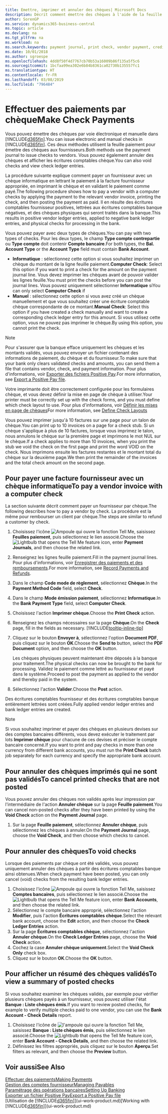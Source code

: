```yaml
---
title: Emettre, imprimer et annuler des chèques| Microsoft Docs
description: Décrit comment émettre des chèques à l'aide de la feuille paiement, imprimer des chèques, et annuler ou afficher les écritures comptables chèque dans Business Central.
author: SorenGP
ms.service: dynamics365-business-central
ms.topic: article
ms.devlang: na
ms.tgt_pltfrm: na
ms.workload: na
ms.search.keywords: payment journal, print check, vendor payment, creditor, debt, balance due, AP
ms.date: 10/01/2018
ms.author: sgroespe
ms.openlocfilehash: 4dd8f50f4d7767cb70b53a16009b86f135a5f5c6
ms.sourcegitcommit: 1bcfaa99ea302e6b84b8361ca02730b135557fc1
ms.translationtype: HT
ms.contentlocale: fr-FR
ms.lasthandoff: 03/08/2019
ms.locfileid: "796484"
---
```

# <a name="make-check-payments"></a><span data-ttu-id="c0d2c-103">Effectuer des paiements par chèque</span><span class="sxs-lookup"><span data-stu-id="c0d2c-103">Make Check Payments</span></span>
<span data-ttu-id="c0d2c-104">Vous pouvez émettre des chèques par voie électronique et manuelle dans [!INCLUDE[d365fin](includes/d365fin_md.md)].</span><span class="sxs-lookup"><span data-stu-id="c0d2c-104">You can issue electronic and manual checks in [!INCLUDE[d365fin](includes/d365fin_md.md)].</span></span> <span data-ttu-id="c0d2c-105">Ces deux méthodes utilisent la feuille paiement pour émettre des chèques aux fournisseurs.</span><span class="sxs-lookup"><span data-stu-id="c0d2c-105">Both methods use the payment journal to issue checks to vendors.</span></span> <span data-ttu-id="c0d2c-106">Vous pouvez également annuler des chèques et afficher les écritures comptables chèque.</span><span class="sxs-lookup"><span data-stu-id="c0d2c-106">You can also void checks and view check ledger entries.</span></span>

<span data-ttu-id="c0d2c-107">La procédure suivante explique comment payer un fournisseur avec un chèque informatique en lettrant le paiement à la facture fournisseur appropriée, en imprimant le chèque et en validant le paiement comme payé.</span><span class="sxs-lookup"><span data-stu-id="c0d2c-107">The following procedure shows how to pay a vendor with a computer checks by applying the payment to the relevant vendor invoice, printing the check, and then posting the payment as paid.</span></span> <span data-ttu-id="c0d2c-108">Il en résulte des écritures comptables fournisseur positives, lettrées aux écritures comptables banque négatives, et des chèques physiques qui seront traités dans la banque.</span><span class="sxs-lookup"><span data-stu-id="c0d2c-108">This results in positive vendor ledger entries, applied to negative bank ledger entries, and physical checks for processing in the bank.</span></span>

<span data-ttu-id="c0d2c-109">Vous pouvez payer avec deux types de chèques.</span><span class="sxs-lookup"><span data-stu-id="c0d2c-109">You can pay with two types of checks.</span></span> <span data-ttu-id="c0d2c-110">Pour les deux types, le champ **Type compte contrepartie** ou **Type compte** doit contenir **Compte bancaire**.</span><span class="sxs-lookup"><span data-stu-id="c0d2c-110">For both types, the **Bal. Account Type** or the **Account Type** field must contain **Bank Account**.</span></span>

- <span data-ttu-id="c0d2c-111">**Informatique** : sélectionnez cette option si vous souhaitez imprimer un chèque du montant de la ligne feuille paiement.</span><span class="sxs-lookup"><span data-stu-id="c0d2c-111">**Computer Check**: Select this option if you want to print a check for the amount on the payment journal line.</span></span> <span data-ttu-id="c0d2c-112">Vous devez imprimer les chèques avant de pouvoir valider les lignes feuille.</span><span class="sxs-lookup"><span data-stu-id="c0d2c-112">You must print the checks before you can post the journal lines.</span></span> <span data-ttu-id="c0d2c-113">Vous pouvez uniquement sélectionner **Informatique** si</span><span class="sxs-lookup"><span data-stu-id="c0d2c-113">You can only select **Computer Check** if</span></span>
- <span data-ttu-id="c0d2c-114">**Manuel** : sélectionnez cette option si vous avez créé un chèque manuellement et que vous souhaitez créer une écriture comptable chèque correspondante de ce montant.</span><span class="sxs-lookup"><span data-stu-id="c0d2c-114">**Manual Check**: Select this option if you have created a check manually and want to create a corresponding check ledger entry for this amount.</span></span> <span data-ttu-id="c0d2c-115">Si vous utilisez cette option, vous ne pouvez pas imprimer le chèque.</span><span class="sxs-lookup"><span data-stu-id="c0d2c-115">By using this option, you cannot print the check.</span></span>

> [!NOTE]  
> <span data-ttu-id="c0d2c-116">Pour s'assurer que la banque efface uniquement les chèques et les montants validés, vous pouvez envoyer un fichier contenant des informations de paiement, du chèque et du fournisseur.</span><span class="sxs-lookup"><span data-stu-id="c0d2c-116">To make sure that your bank only clears validated checks and amounts, you can send them a file that contains vendor, check, and payment information.</span></span> <span data-ttu-id="c0d2c-117">Pour plus d'informations, voir [Exporter des fichiers Positive Pay](finance-how-positive-pay.md).</span><span class="sxs-lookup"><span data-stu-id="c0d2c-117">For more information, see [Export a Positive Pay file](finance-how-positive-pay.md).</span></span>

<span data-ttu-id="c0d2c-118">Votre imprimante doit être correctement configurée pour les formulaires chèque, et vous devez définir la mise en page de chèque à utiliser.</span><span class="sxs-lookup"><span data-stu-id="c0d2c-118">Your printer must be correctly set up with the check forms, and you must define which check layout to use.</span></span> <span data-ttu-id="c0d2c-119">Pour plus d'informations, voir [Définir les mises en page de chèques](finance-how-define-check-layouts.md)</span><span class="sxs-lookup"><span data-stu-id="c0d2c-119">For more information, see [Define Check Layouts](finance-how-define-check-layouts.md)</span></span>

<span data-ttu-id="c0d2c-120">Vous pouvez imprimer jusqu'à 10 factures sur une page pour un talon de chèque.</span><span class="sxs-lookup"><span data-stu-id="c0d2c-120">You can print up to 10 invoices on a page for a check stub.</span></span> <span data-ttu-id="c0d2c-121">Si un chèque s'applique à plus de 10 factures, lorsque vous imprimez le talon, nous annulons le chèque sur la première page et imprimons le mot NUL sur le chèque.</span><span class="sxs-lookup"><span data-stu-id="c0d2c-121">If a check applies to more than 10 invoices, when you print the stub we void the check on the first page and print the word VOID on the check.</span></span> <span data-ttu-id="c0d2c-122">Nous imprimons ensuite les factures restantes et le montant total du chèque sur la deuxième page.</span><span class="sxs-lookup"><span data-stu-id="c0d2c-122">We then print the remainder of the invoices and the total check amount on the second page.</span></span> 

## <a name="to-pay-a-vendor-invoice-with-a-computer-check"></a><span data-ttu-id="c0d2c-123">Pour payer une facture fournisseur avec un chèque informatique</span><span class="sxs-lookup"><span data-stu-id="c0d2c-123">To pay a vendor invoice with a computer check</span></span>
<span data-ttu-id="c0d2c-124">La section suivante décrit comment payer un fournisseur par chèque.</span><span class="sxs-lookup"><span data-stu-id="c0d2c-124">The following describes how to pay a vendor by check.</span></span> <span data-ttu-id="c0d2c-125">La procédure est la même pour rembourser un client par chèque.</span><span class="sxs-lookup"><span data-stu-id="c0d2c-125">The steps are similar to refund a customer by check.</span></span>

1. <span data-ttu-id="c0d2c-126">Choisissez l'icône ![Ampoule qui ouvre la fonction Tell Me](media/ui-search/search_small.png "Dites-moi ce que vous voulez faire"), saisissez **Feuilles paiement**, puis sélectionnez le lien associé.</span><span class="sxs-lookup"><span data-stu-id="c0d2c-126">Choose the ![Lightbulb that opens the Tell Me feature](media/ui-search/search_small.png "Tell me what you want to do") icon, enter **Payment Journals**, and then choose the related link.</span></span>
2. <span data-ttu-id="c0d2c-127">Renseignez les lignes feuille paiement.</span><span class="sxs-lookup"><span data-stu-id="c0d2c-127">Fill in the payment journal lines.</span></span> <span data-ttu-id="c0d2c-128">Pour plus d'informations, voir [Enregistrer des paiements et des remboursements](payables-how-post-payments-refunds.md).</span><span class="sxs-lookup"><span data-stu-id="c0d2c-128">For more information, see [Record Payments and Refunds](payables-how-post-payments-refunds.md).</span></span>
3. <span data-ttu-id="c0d2c-129">Dans le champ **Code mode de règlement**, sélectionnez **Chèque**.</span><span class="sxs-lookup"><span data-stu-id="c0d2c-129">In the **Payment Method Code** field, select **Check**.</span></span>
4. <span data-ttu-id="c0d2c-130">Dans le champ **Mode émission paiement**, sélectionnez **Informatique**.</span><span class="sxs-lookup"><span data-stu-id="c0d2c-130">In the **Bank Payment Type** field, select **Computer Check**.</span></span>
5. <span data-ttu-id="c0d2c-131">Choisissez l'action **Imprimer chèque**.</span><span class="sxs-lookup"><span data-stu-id="c0d2c-131">Choose the **Print Check** action.</span></span>
6. <span data-ttu-id="c0d2c-132">Renseignez les champs nécessaires sur la page **Chèque**.</span><span class="sxs-lookup"><span data-stu-id="c0d2c-132">On the **Check** page, fill in the fields as necessary.</span></span> [!INCLUDE[tooltip-inline-tip](includes/tooltip-inline-tip_md.md)]
7. <span data-ttu-id="c0d2c-133">Cliquez sur le bouton **Envoyer à**, sélectionnez l'option **Document PDF**, puis cliquez sur le bouton **OK**.</span><span class="sxs-lookup"><span data-stu-id="c0d2c-133">Choose the **Send to** button, select the **PDF Document** option, and then choose the **OK** button.</span></span>

    <span data-ttu-id="c0d2c-134">Les chèques physiques peuvent maintenant être déposés à la banque pour traitement.</span><span class="sxs-lookup"><span data-stu-id="c0d2c-134">The physical checks can now be brought to the bank for processing.</span></span> <span data-ttu-id="c0d2c-135">Validez le paiement comme lettré au fournisseur et payé dans le système.</span><span class="sxs-lookup"><span data-stu-id="c0d2c-135">Proceed to post the payment as applied to the vendor and thereby paid in the system.</span></span>
8. <span data-ttu-id="c0d2c-136">Sélectionnez l'action **Valider**.</span><span class="sxs-lookup"><span data-stu-id="c0d2c-136">Choose the **Post** action.</span></span>

<span data-ttu-id="c0d2c-137">Des écritures comptables fournisseur et des écritures comptables banque entièrement lettrées sont créées.</span><span class="sxs-lookup"><span data-stu-id="c0d2c-137">Fully applied vendor ledger entries and bank ledger entries are created.</span></span>

> [!NOTE]  
> <span data-ttu-id="c0d2c-138">Si vous souhaitez imprimer et payer des chèques en plusieurs devises sur des comptes bancaires différents, vous devez exécuter le traitement par lots **Imprimer chèque** pour chacune de ces devises et préciser le compte bancaire concerné.</span><span class="sxs-lookup"><span data-stu-id="c0d2c-138">If you want to print and pay checks in more than one currency from different bank accounts, you must run the **Print Check** batch job separately for each currency and specify the appropriate bank account.</span></span>

## <a name="to-cancel-printed-checks-that-are-not-posted"></a><span data-ttu-id="c0d2c-139">Pour annuler des chèques imprimés qui ne sont pas validés</span><span class="sxs-lookup"><span data-stu-id="c0d2c-139">To cancel printed checks that are not posted</span></span>
<span data-ttu-id="c0d2c-140">Vous pouvez annuler des chèques non validés après leur impression par l'intermédiaire de l'action **Annuler chèque** sur la page **Feuille paiement**.</span><span class="sxs-lookup"><span data-stu-id="c0d2c-140">You can cancel non-posted checks after they have been printed by using the **Void Check** action on the **Payment Journal** page.</span></span>

1. <span data-ttu-id="c0d2c-141">Sur la page **Feuille paiement**, sélectionnez **Annuler chèque**, puis sélectionnez les chèques à annuler.</span><span class="sxs-lookup"><span data-stu-id="c0d2c-141">On the **Payment Journal** page, choose the **Void Check**, and then choose which checks to cancel.</span></span>

## <a name="to-void-checks"></a><span data-ttu-id="c0d2c-142">Pour annuler des chèques</span><span class="sxs-lookup"><span data-stu-id="c0d2c-142">To void checks</span></span>
<span data-ttu-id="c0d2c-143">Lorsque des paiements par chèque ont été validés, vous pouvez uniquement annuler des chèques à partir des écritures comptables banque ainsi obtenues.</span><span class="sxs-lookup"><span data-stu-id="c0d2c-143">When check payment have been posted, you can only cancel (void) checks from the resulting bank ledger entries.</span></span>

1. <span data-ttu-id="c0d2c-144">Choisissez l'icône ![Ampoule qui ouvre la fonction Tell Me](media/ui-search/search_small.png "Dites-moi ce que vous voulez faire"), saisissez **Comptes bancaires**, puis sélectionnez le lien associé.</span><span class="sxs-lookup"><span data-stu-id="c0d2c-144">Choose the ![Lightbulb that opens the Tell Me feature](media/ui-search/search_small.png "Tell me what you want to do") icon, enter **Bank Accounts**, and then choose the related link.</span></span>
2. <span data-ttu-id="c0d2c-145">Sélectionnez le compte bancaire approprié, sélectionnez l'action **Modifier**, puis l'action **Écritures comptables chèque**.</span><span class="sxs-lookup"><span data-stu-id="c0d2c-145">Select the relevant bank account, choose the **Edit** action, and then choose the **Check Ledger Entries** action.</span></span>
3. <span data-ttu-id="c0d2c-146">Sur la page **Écritures comptables chèque**, sélectionnez l'action **Annuler chèque**.</span><span class="sxs-lookup"><span data-stu-id="c0d2c-146">On the **Check Ledger Entries** page, choose the **Void Check** action.</span></span>
4. <span data-ttu-id="c0d2c-147">Cochez la case **Annuler chèque uniquement**.</span><span class="sxs-lookup"><span data-stu-id="c0d2c-147">Select the **Void Check Only** check box.</span></span>
5. <span data-ttu-id="c0d2c-148">Cliquez sur le bouton **OK**.</span><span class="sxs-lookup"><span data-stu-id="c0d2c-148">Choose the **OK** button.</span></span>

## <a name="to-view-a-summary-of-posted-checks"></a><span data-ttu-id="c0d2c-149">Pour afficher un résumé des chèques validés</span><span class="sxs-lookup"><span data-stu-id="c0d2c-149">To view a summary of posted checks</span></span>
<span data-ttu-id="c0d2c-150">Si vous souhaitez examiner les chèques validés, par exemple pour vérifier plusieurs chèques payés à un fournisseur, vous pouvez utiliser l'état **Banque : Liste chèques émis**.</span><span class="sxs-lookup"><span data-stu-id="c0d2c-150">If you want to review posted checks, for example to verify multiple checks paid to one vendor, you can use the **Bank Account - Check Details** report.</span></span>
1. <span data-ttu-id="c0d2c-151">Choisissez l'icône de ![l'ampoule qui ouvre la fonction Tell Me](media/ui-search/search_small.png "Dites-moi ce que vous voulez faire"), saisissez **Banque : Liste chèques émis**, puis sélectionnez le lien associé.</span><span class="sxs-lookup"><span data-stu-id="c0d2c-151">Choose the ![Lightbulb that opens the Tell Me feature](media/ui-search/search_small.png "Tell me what you want to do") icon, enter **Bank Account - Check Details**, and then choose the related link.</span></span>
2. <span data-ttu-id="c0d2c-152">Définissez les filtres appropriés, puis cliquez sur le bouton **Aperçu**.</span><span class="sxs-lookup"><span data-stu-id="c0d2c-152">Set filters as relevant, and then choose the **Preview** button.</span></span>

## <a name="see-also"></a><span data-ttu-id="c0d2c-153">Voir aussi</span><span class="sxs-lookup"><span data-stu-id="c0d2c-153">See Also</span></span>
[<span data-ttu-id="c0d2c-154">Effectuer des paiements</span><span class="sxs-lookup"><span data-stu-id="c0d2c-154">Making Payments</span></span>](payables-make-payments.md)  
[<span data-ttu-id="c0d2c-155">Gestion des comptes fournisseur</span><span class="sxs-lookup"><span data-stu-id="c0d2c-155">Managing Payables</span></span>](payables-manage-payables.md)  
[<span data-ttu-id="c0d2c-156">Paramétrage des opérations bancaires</span><span class="sxs-lookup"><span data-stu-id="c0d2c-156">Setting Up Banking</span></span>](bank-setup-banking.md)  
[<span data-ttu-id="c0d2c-157">Exporter un fichier Positive Pay</span><span class="sxs-lookup"><span data-stu-id="c0d2c-157">Export a Positive Pay file</span></span>](finance-how-positive-pay.md)  
<span data-ttu-id="c0d2c-158">[Utilisation de [!INCLUDE[d365fin](includes/d365fin_md.md)]](ui-work-product.md)</span><span class="sxs-lookup"><span data-stu-id="c0d2c-158">[Working with [!INCLUDE[d365fin](includes/d365fin_md.md)]](ui-work-product.md)</span></span>  
